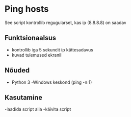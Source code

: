 # Ping hosts
See script kontrollib regugularset, kas ip (8.8.8.8) on saadav
## Funktsionaalsus
- kontrollib iga 5 sekundit ip kättesadavus
- kuvad tulemused ekranil
## Nõuded
- Python 3
-Windows keskond (ping -n 1)
## Kasutamine
-laadida script alla
-käivita script
